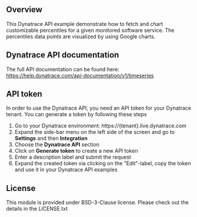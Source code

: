 ## Overview

This Dynatrace API example demonstrate how to fetch and chart customizable percentiles for a given monitored software service.
The percentiles data points are visualized by using Google charts.

## Dynatrace API documentation

The full API documentation can be found here: 
https://help.dynatrace.com/api-documentation/v1/timeseries

## API token
In order to use the Dynatrace API, you need an API token for your Dynatrace tenant. You can generate a token by following these steps

1. Go to your Dynatrace environment: https://{tenant}.live.dynatrace.com
2. Expand the side-bar menu on the left side of the screen and go to **Settings** and then **Integration**
3. Choose the **Dynatrace API** section
4. Click on **Generate token** to create a new API token
5. Enter a description label and submit the request
6. Expand the created token via clicking on the "Edit"-label, copy the token and use it in your Dynatrace API examples

## License
This module is provided under BSD-3-Clause license. Please check out the details in the LICENSE.txt
